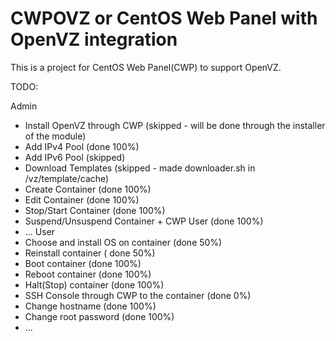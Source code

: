 # CWPOVZ or CentOS Web Panel with OpenVZ integration
This is a project for CentOS Web Panel(CWP) to support OpenVZ.

TODO:

Admin
- Install OpenVZ through CWP (skipped - will be done through the installer of the module)
- Add IPv4 Pool (done 100%)
- Add IPv6 Pool (skipped)
- Download Templates (skipped - made downloader.sh in /vz/template/cache)
- Create Container (done 100%)
- Edit Container (done 100%)
- Stop/Start Container (done 100%)
- Suspend/Unsuspend Container + CWP User (done 100%)
- ...
User
- Choose and install OS on container (done 50%)
- Reinstall container ( done 50%)
- Boot container (done 100%)
- Reboot container (done 100%)
- Halt(Stop) container (done 100%)
- SSH Console through CWP to the container (done 0%)
- Change hostname (done 100%)
- Change root password (done 100%)
- ...
